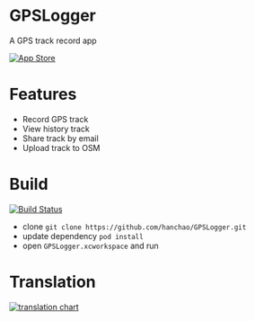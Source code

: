 # GPSLogger

A GPS track record app

[![App Store](http://linkmaker.itunes.apple.com/htmlResources/assets/images/web/linkmaker/badge_appstore-lrg.svg)](http://itunes.apple.com/us/app/gpslogger/id859076064?l=zh&ls=1&mt=8)

# Features
* Record GPS track 
* View history track 
* Share track by email 
* Upload track to OSM

# Build
[![Build Status](https://travis-ci.org/hanchao/GPSLogger.svg?branch=master)](https://travis-ci.org/hanchao/GPSLogger)
* clone
```git clone https://github.com/hanchao/GPSLogger.git```
* update dependency
```pod install```
* open ```GPSLogger.xcworkspace``` and run

# Translation
[![translation chart](https://www.transifex.com/projects/p/gpslogger/chart/image_png)](https://www.transifex.com/projects/p/gpslogger)
